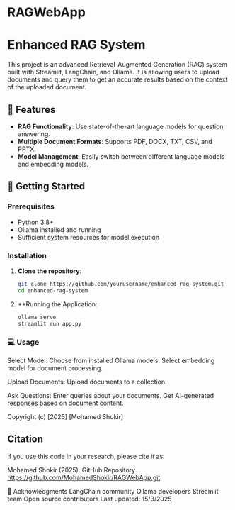# RAGWebApp

# Enhanced RAG System 

This project is an advanced Retrieval-Augmented Generation (RAG) system built with Streamlit, LangChain, and Ollama. It is allowing users to upload documents  and query them to get an accurate results based on the context of the uploaded document.

## 🌟 Features

- **RAG Functionality**: Use state-of-the-art language models for question answering.
- **Multiple Document Formats**: Supports PDF, DOCX, TXT, CSV, and PPTX.
- **Model Management**: Easily switch between different language models and embedding models.


## 🚀 Getting Started

### Prerequisites

- Python 3.8+
- Ollama installed and running
- Sufficient system resources for model execution

### Installation

1. **Clone the repository**:
   ```bash
   git clone https://github.com/yourusername/enhanced-rag-system.git
   cd enhanced-rag-system

2. **Running the Application:
   ```bash
   ollama serve
   streamlit run app.py


### 💻 Usage
Select Model:
Choose from installed Ollama models.
Select embedding model for document processing.

Upload Documents:
Upload documents to a collection.

Ask Questions:
Enter queries about your documents.
Get AI-generated responses based on document content.


Copyright (c) [2025] [Mohamed Shokir]

## Citation
If you use this code in your research, please cite it as:

Mohamed Shokir (2025). GitHub Repository. https://github.com/MohamedShokir/RAGWebApp.git

🙏 Acknowledgments
LangChain community
Ollama developers
Streamlit team
Open source contributors
Last updated: 15/3/2025
